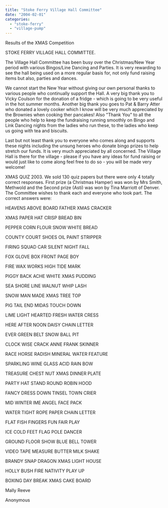 ```yaml
---
title: "Stoke Ferry Village Hall Committee"
date: "2004-02-01"
categories: 
  - "stoke-ferry"
  - "village-pump"
---
```


Results of the XMAS Competition

STOKE FERRY VILLAGE HALL COMMITTEE.

The Village Hall Committee has been busy over the Christmas/New Year period with various Bingos/Line Dancing and Parties. It is very rewarding to see the hall being used on a more regular basis for, not only fund raising items but also, parties and dances.

We cannot start the New Year without giving our own personal thanks to various people who continually support the Hall. A very big thank you to Vicky Coulson for the donation of a fridge - which is going to be very useful in the hot summer months. Another big thank you goes to Pat & Barry Atter who donated a lovely cooker which I know will be very much appreciated by the Brownies when cooking ther pancakes! Also "Thank You" to all the people who help to keep the fundraising running smoothly on Bingo and Link Dancing nights from the ladies who run these, to the ladies who keep us going with tea and biscuits.

Last but not least thank you to everyone who comes along and supports these nights including the unsung heroes who donate bingo prizes to help stretch our funds. It is very much appreciated by all concerned. The Village Hall is there for the village - please if you have any ideas for fund raising or would just like to come along feel free to do so - you will be made very welcome!

XMAS QUIZ 2003. We sold 130 quiz papers but there were only 4 totally correct responses. First prize (a Christmas Hamper) was won by Mrs Smith, Methwold and the Second prize (Asti) was won by Tina Marriott of Denver. The Committee wishes to thank each and everyone who took part. The correct answers were:

HEAVENS ABOVE BOARD FATHER XMAS CRACKER

XMAS PAPER HAT CRISP BREAD BIN

PEPPER CORN FLOUR SNOW WHITE BREAD

COUNTY COURT SHOES OIL PAINT STRIPPER

FIRING SQUAD CAR SILENT NIGHT FALL

FOX GLOVE BOX FRONT PAGE BOY

FIRE WAX WORKS HIGH TIDE MARK

PIGGY BACK ACHE WHITE XMAS PUDDING

SEA SHORE LINE WALNUT WHIP LASH

SNOW MAN MADE XMAS TREE TOP

PIG TAIL END MIDAS TOUCH DOWN

LIME LIGHT HEARTED FRESH WATER CRESS

HERE AFTER NOON DAISY CHAIN LETTER

EVER GREEN BELT SNOW BALL PIT

CLOCK WISE CRACK ANNE FRANK SKINNER

RACE HORSE RADISH MINERAL WATER FEATURE

SPARKLING WINE GLASS ACID RAIN BOW

TREASURE CHEST NUT XMAS DINNER PLATE

PARTY HAT STAND ROUND ROBIN HOOD

FANCY DRESS DOWN TINSEL TOWN CRIER

MID WINTER IME ANGEL FACE PACK

WATER TIGHT ROPE PAPER CHAIN LETTER

FLAT FISH FINGERS FUN FAIR PLAY

ICE COLD FEET FLAG POLE DANCER

GROUND FLOOR SHOW BLUE BELL TOWER

VIDEO TAPE MEASURE BUTTER MILK SHAKE

BRANDY SNAP DRAGON XMAS LIGHT HOUSE

HOLLY BUSH FIRE NATIVITY PLAY UP

BOXING DAY BREAK XMAS CAKE BOARD

Mally Reeve

Anonymous
